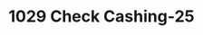 ---
f_zip-code: 80022
f_state-code: CO
title: 1029 Check Cashing-25
f_phone: 303-227-9611
f_city-only: Commerce City
f_address: 6454 East 72Nd Place Commerce City
f_location-unique-id: '25'
slug: 1029-check-cashing-25
updated-on: '2024-05-30T13:46:58.046Z'
created-on: '2024-05-30T13:36:59.803Z'
published-on: '2024-05-30T13:54:32.469Z'
f_city-state: cms/city/commerce-city-co.md
f_company: cms/company/1029-check-cashing.md
f_state: cms/state/colorado.md
layout: '[payday-loan].html'
tags: payday-loan
---